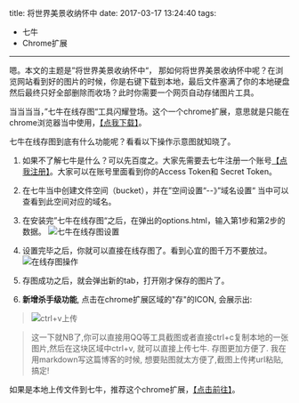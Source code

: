 title: 将世界美景收纳怀中
date: 2017-03-17 13:24:40
tags:
- 七牛
- Chrome扩展
---

嗯。本文的主题是”将世界美景收纳怀中“， 那如何将世界美景收纳怀中呢？在浏览网站看到好的图片的时候，你是右键下载到本地，最后文件塞满了你的本地硬盘然后最终只好全部删除而收场？此时你需要一个网页自动存储图片工具。

当当当当，”七牛在线存图“工具闪耀登场。这个一个chrome扩展，意思就是只能在chrome浏览器当中使用，[【点我下载】](https://chrome.google.com/webstore/detail/%E4%B8%83%E7%89%9B%E5%9C%A8%E7%BA%BF%E5%AD%98%E5%9B%BE/ojgilmgaopbpimndoelnhacamaabdpni)。

七牛在线存图到底有什么功能呢？看看以下操作示意图就知晓了。

1.  如果不了解七牛是什么？可以先百度之。大家先需要去七牛注册一个账号[【点我注册】](https://portal.qiniu.com/signup?code=3lowmdo5c9kya)。大家可以在账号里面看到你的Access Token和 Secret Token。
2. 在七牛当中创建文件空间（bucket），并在”空间设置“--》”域名设置“ 当中可以查看到此空间对应的域名。
3. 在安装完”七牛在线存图“之后，在弹出的options.html，输入第1步和第2步的数据。
![七牛在线存图设置](http://7xkybo.com1.z0.glb.clouddn.com/qiniu-intro1.png)

4. 设置完毕之后，你就可以直接在线存图了。看到心宜的图千万不要放过。
![在线存图操作](http://7xkybo.com1.z0.glb.clouddn.com/qiniu-intro.png)

5. 存图成功之后，就会弹出新的tab，打开刚才保存的图片了。

6. **新增杀手级功能**, 点击在chrome扩展区域的"存"的ICON, 会展示出:
> ![ctrl+v上传](http://onlineimages.dapenggaofei.com/59201c291ee04cfa4a93d32c6f7afe06.png)

> 这一下就NB了,你可以直接用QQ等工具截图或者直接ctrl+c复制本地的一张图片,然后在这块区域中ctrl+v, 就可以直接上传七牛. 存图更加方便了.
> 我在用markdown写这篇博客的时候, 想要贴图就太方便了,截图上传拷url粘贴, 搞定!

如果是本地上传文件到七牛，推荐这个chrome扩展，[【点击前往】](https://chrome.google.com/webstore/detail/qiniu-upload-files/emmfkgdgapbjphdolealbojmcmnphdcc)。
